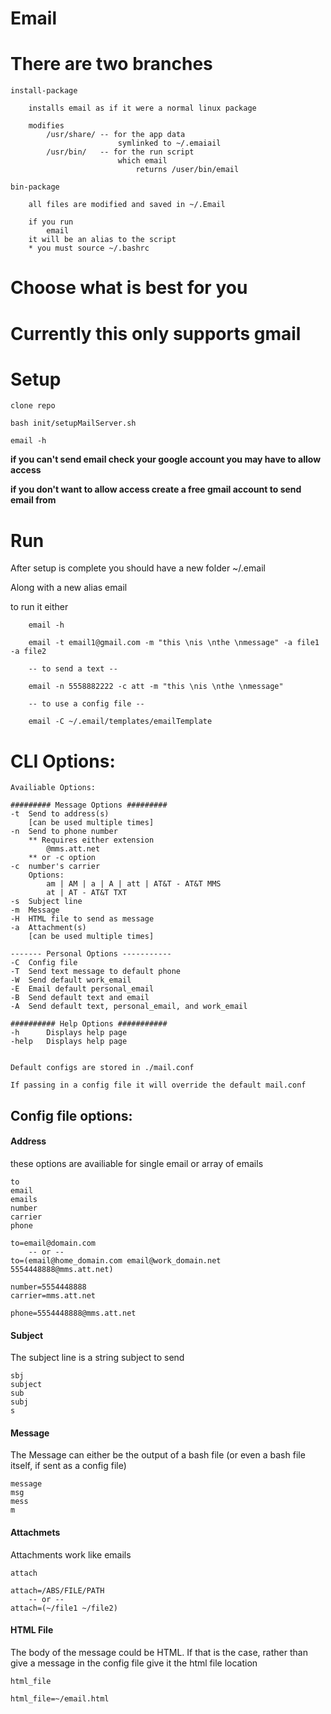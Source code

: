 # Email

# There are two branches
    install-package

        installs email as if it were a normal linux package

        modifies
            /usr/share/ -- for the app data
                            symlinked to ~/.emaiail
            /usr/bin/   -- for the run script
                            which email
                                returns /user/bin/email

    bin-package

        all files are modified and saved in ~/.Email

        if you run
            email
        it will be an alias to the script
        * you must source ~/.bashrc

# Choose what is best for you

# Currently this only supports gmail

# Setup

    clone repo

    bash init/setupMailServer.sh

    email -h

**if you can't send email check your google account you may have to allow access**

**if you don't want to allow access create a free gmail account to send email from**


# Run

After setup is complete you should have a new folder ~/.email

Along with a new alias email

to run it either

        email -h

        email -t email1@gmail.com -m "this \nis \nthe \nmessage" -a file1 -a file2

        -- to send a text --

        email -n 5558882222 -c att -m "this \nis \nthe \nmessage"

        -- to use a config file --

        email -C ~/.email/templates/emailTemplate

# CLI Options:

    Availiable Options:

    ######### Message Options #########
    -t  Send to address(s)
        [can be used multiple times]
    -n  Send to phone number
        ** Requires either extension
            @mms.att.net
        ** or -c option
    -c  number's carrier
        Options:
            am | AM | a | A | att | AT&T - AT&T MMS
            at | AT - AT&T TXT
    -s  Subject line
    -m  Message
    -H  HTML file to send as message
    -a  Attachment(s)
        [can be used multiple times]

    ------- Personal Options -----------
    -C  Config file
    -T  Send text message to default phone
    -W  Send default work_email
    -E  Email default personal_email
    -B  Send default text and email
    -A  Send default text, personal_email, and work_email

    ########## Help Options ###########
    -h      Displays help page
    -help   Displays help page


    Default configs are stored in ./mail.conf

    If passing in a config file it will override the default mail.conf


## Config file options:
#### Address

these options are availiable for single email or array of emails

    to
    email
    emails
    number
    carrier
    phone

    to=email@domain.com
        -- or --
    to=(email@home_domain.com email@work_domain.net 5554448888@mms.att.net)

    number=5554448888
    carrier=mms.att.net

    phone=5554448888@mms.att.net

#### Subject  

The subject line is a string subject to send

    sbj
    subject
    sub
    subj
    s

#### Message    

The Message can either be the output of a bash file (or even a bash file itself, if sent as a config file)

    message
    msg
    mess
    m

#### Attachmets

Attachments work like emails

    attach

    attach=/ABS/FILE/PATH
        -- or --
    attach=(~/file1 ~/file2)

#### HTML File

The body of the message could be HTML.  If that is the case, rather than give a message in the config file give it the html file location

    html_file

    html_file=~/email.html
